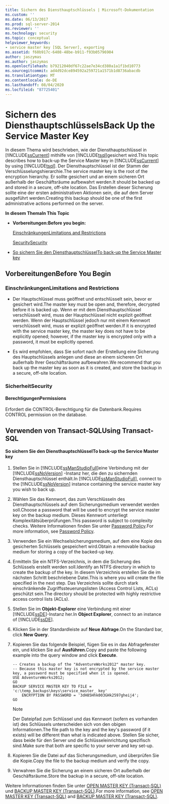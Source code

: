 ```yaml
---
title: Sichern des Diensthauptschlüssels | Microsoft-Dokumentation
ms.custom: ''
ms.date: 06/13/2017
ms.prod: sql-server-2014
ms.reviewer: ''
ms.technology: security
ms.topic: conceptual
helpviewer_keywords:
- service master key [SQL Server], exporting
ms.assetid: f60b917c-6408-48be-b911-f93b05796904
author: jaszymas
ms.author: jaszymas
ms.openlocfilehash: b79212040df67c22ae7e34cd380a1a1f1bd10773
ms.sourcegitcommit: ad4d92dce894592a259721a1571b1d8736abacdb
ms.translationtype: MT
ms.contentlocale: de-DE
ms.lasthandoff: 08/04/2020
ms.locfileid: "87725401"
---
```

# <a name="back-up-the-service-master-key"></a><span data-ttu-id="927c3-102">Sichern des Diensthauptschlüssels</span><span class="sxs-lookup"><span data-stu-id="927c3-102">Back Up the Service Master Key</span></span>
  <span data-ttu-id="927c3-103">In diesem Thema wird beschrieben, wie der Diensthauptschlüssel in [!INCLUDE[ssCurrent](../../../includes/sscurrent-md.md)] mithilfe von [!INCLUDE[tsql](../../../includes/tsql-md.md)]gesichert wird.</span><span class="sxs-lookup"><span data-stu-id="927c3-103">This topic describes how to back-up the Service Master key in [!INCLUDE[ssCurrent](../../../includes/sscurrent-md.md)] by using [!INCLUDE[tsql](../../../includes/tsql-md.md)].</span></span> <span data-ttu-id="927c3-104">Der Diensthauptschlüssel ist der Stamm der Verschlüsselungshierarchie.</span><span class="sxs-lookup"><span data-stu-id="927c3-104">The service master key is the root of the encryption hierarchy.</span></span> <span data-ttu-id="927c3-105">Er sollte gesichert und an einem sicheren Ort außerhalb der Geschäftsräume aufbewahrt werden.</span><span class="sxs-lookup"><span data-stu-id="927c3-105">It should be backed up and stored in a secure, off-site location.</span></span> <span data-ttu-id="927c3-106">Das Erstellen dieser Sicherung sollte eine der ersten administrativen Aktionen sein, die auf dem Server ausgeführt werden.</span><span class="sxs-lookup"><span data-stu-id="927c3-106">Creating this backup should be one of the first administrative actions performed on the server.</span></span>  
  
 <span data-ttu-id="927c3-107">**In diesem Thema**</span><span class="sxs-lookup"><span data-stu-id="927c3-107">**In This Topic**</span></span>  
  
-   <span data-ttu-id="927c3-108">**Vorbereitungen:**</span><span class="sxs-lookup"><span data-stu-id="927c3-108">**Before you begin:**</span></span>  
  
     [<span data-ttu-id="927c3-109">Einschränkungen</span><span class="sxs-lookup"><span data-stu-id="927c3-109">Limitations and Restrictions</span></span>](#Restrictions)  
  
     [<span data-ttu-id="927c3-110">Security</span><span class="sxs-lookup"><span data-stu-id="927c3-110">Security</span></span>](#Security)  
  
-   [<span data-ttu-id="927c3-111">So sichern Sie den Diensthauptschlüssel</span><span class="sxs-lookup"><span data-stu-id="927c3-111">To back-up the Service Master key</span></span>](#Procedure)  
  
##  <a name="before-you-begin"></a><a name="BeforeYouBegin"></a> <span data-ttu-id="927c3-112">Vorbereitungen</span><span class="sxs-lookup"><span data-stu-id="927c3-112">Before You Begin</span></span>  
  
###  <a name="limitations-and-restrictions"></a><a name="Restrictions"></a> <span data-ttu-id="927c3-113">Einschränkungen</span><span class="sxs-lookup"><span data-stu-id="927c3-113">Limitations and Restrictions</span></span>  
  
-   <span data-ttu-id="927c3-114">Der Hauptschlüssel muss geöffnet und entschlüsselt sein, bevor er gesichert wird.</span><span class="sxs-lookup"><span data-stu-id="927c3-114">The master key must be open and, therefore, decrypted before it is backed up.</span></span> <span data-ttu-id="927c3-115">Wenn er mit dem Diensthauptschlüssel verschlüsselt wird, muss der Hauptschlüssel nicht explizit geöffnet werden. Wenn der Hauptschlüssel jedoch nur mit einem Kennwort verschlüsselt wird, muss er explizit geöffnet werden.</span><span class="sxs-lookup"><span data-stu-id="927c3-115">If it is encrypted with the service master key, the master key does not have to be explicitly opened; however, if the master key is encrypted only with a password, it must be explicitly opened.</span></span>  
  
-   <span data-ttu-id="927c3-116">Es wird empfohlen, dass Sie sofort nach der Erstellung eine Sicherung des Hauptschlüssels anlegen und diese an einem sicheren Ort außerhalb Ihrer Geschäftsräume aufbewahren.</span><span class="sxs-lookup"><span data-stu-id="927c3-116">We recommend that you back up the master key as soon as it is created, and store the backup in a secure, off-site location.</span></span>  
  
###  <a name="security"></a><a name="Security"></a> <span data-ttu-id="927c3-117">Sicherheit</span><span class="sxs-lookup"><span data-stu-id="927c3-117">Security</span></span>  
  
####  <a name="permissions"></a><a name="Permissions"></a> <span data-ttu-id="927c3-118">Berechtigungen</span><span class="sxs-lookup"><span data-stu-id="927c3-118">Permissions</span></span>  
 <span data-ttu-id="927c3-119">Erfordert die CONTROL-Berechtigung für die Datenbank.</span><span class="sxs-lookup"><span data-stu-id="927c3-119">Requires CONTROL permission on the database.</span></span>  
  
##  <a name="using-transact-sql"></a><a name="Procedure"></a> <span data-ttu-id="927c3-120">Verwenden von Transact-SQL</span><span class="sxs-lookup"><span data-stu-id="927c3-120">Using Transact-SQL</span></span>  
  
#### <a name="to-back-up-the-service-master-key"></a><span data-ttu-id="927c3-121">So sichern Sie den Diensthauptschlüssel</span><span class="sxs-lookup"><span data-stu-id="927c3-121">To back-up the Service Master key</span></span>  
  
1.  <span data-ttu-id="927c3-122">Stellen Sie in [!INCLUDE[ssManStudioFull](../../../includes/ssmanstudiofull-md.md)]eine Verbindung mit der [!INCLUDE[ssNoVersion](../../../includes/ssnoversion-md.md)] -Instanz her, die den zu sichernden Diensthauptschlüssel enthält.</span><span class="sxs-lookup"><span data-stu-id="927c3-122">In [!INCLUDE[ssManStudioFull](../../../includes/ssmanstudiofull-md.md)], connect to the [!INCLUDE[ssNoVersion](../../../includes/ssnoversion-md.md)] instance containing the service master key you wish to back up.</span></span>  
  
2.  <span data-ttu-id="927c3-123">Wählen Sie das Kennwort, das zum Verschlüsseln des Diensthauptschlüssels auf dem Sicherungsmedium verwendet werden soll.</span><span class="sxs-lookup"><span data-stu-id="927c3-123">Choose a password that will be used to encrypt the service master key on the backup medium.</span></span> <span data-ttu-id="927c3-124">Dieses Kennwort unterliegt Komplexitätsüberprüfungen.</span><span class="sxs-lookup"><span data-stu-id="927c3-124">This password is subject to complexity checks.</span></span> <span data-ttu-id="927c3-125">Weitere Informationen finden Sie unter [Password Policy](../password-policy.md).</span><span class="sxs-lookup"><span data-stu-id="927c3-125">For more information, see [Password Policy](../password-policy.md).</span></span>  
  
3.  <span data-ttu-id="927c3-126">Verwenden Sie ein Wechselsicherungsmedium, auf dem eine Kopie des gesicherten Schlüssels gespeichert wird.</span><span class="sxs-lookup"><span data-stu-id="927c3-126">Obtain a removable backup medium for storing a copy of the backed-up key.</span></span>  
  
4.  <span data-ttu-id="927c3-127">Ermitteln Sie ein NTFS-Verzeichnis, in dem die Sicherung des Schlüssels erstellt werden soll.</span><span class="sxs-lookup"><span data-stu-id="927c3-127">Identify an NTFS directory in which to create the backup of the key.</span></span> <span data-ttu-id="927c3-128">In diesem Verzeichnis erstellen Sie die im nächsten Schritt beschriebene Datei.</span><span class="sxs-lookup"><span data-stu-id="927c3-128">This is where you will create the file specified in the next step.</span></span> <span data-ttu-id="927c3-129">Das Verzeichnis sollte durch stark einschränkende Zugriffssteuerungslisten (Access Control Lists, ACLs) geschützt sein.</span><span class="sxs-lookup"><span data-stu-id="927c3-129">The directory should be protected with highly restrictive access control lists (ACLs).</span></span>  
  
5.  <span data-ttu-id="927c3-130">Stellen Sie im **Objekt-Explorer** eine Verbindung mit einer [!INCLUDE[ssDE](../../../includes/ssde-md.md)]-Instanz her.</span><span class="sxs-lookup"><span data-stu-id="927c3-130">In **Object Explorer**, connect to an instance of [!INCLUDE[ssDE](../../../includes/ssde-md.md)].</span></span>  
  
6.  <span data-ttu-id="927c3-131">Klicken Sie in der Standardleiste auf **Neue Abfrage**.</span><span class="sxs-lookup"><span data-stu-id="927c3-131">On the Standard bar, click **New Query**.</span></span>  
  
7.  <span data-ttu-id="927c3-132">Kopieren Sie das folgende Beispiel, fügen Sie es in das Abfragefenster ein, und klicken Sie auf **Ausführen**.</span><span class="sxs-lookup"><span data-stu-id="927c3-132">Copy and paste the following example into the query window and click **Execute**.</span></span>  
  
    ```  
    -- Creates a backup of the "AdventureWorks2012" master key.  
    -- Because this master key is not encrypted by the service master key, a password must be specified when it is opened.  
    USE AdventureWorks2012;  
    GO  
    BACKUP SERVICE MASTER KEY TO FILE = 'c:\temp_backups\keys\service_master_ key'   
        ENCRYPTION BY PASSWORD = '3dH85Hhk003GHk2597gheij4';  
    GO  
    ```  
  
    > [!NOTE]  
    >  <span data-ttu-id="927c3-133">Der Dateipfad zum Schlüssel und das Kennwort (sofern es vorhanden ist) des Schlüssels unterscheiden sich von den obigen Informationen.</span><span class="sxs-lookup"><span data-stu-id="927c3-133">The file path to the key and the key's password (if it exists) will be different than what is indicated above.</span></span> <span data-ttu-id="927c3-134">Stellen Sie sicher, dass beide für den Server und die Schlüsseleinrichtung spezifisch sind.</span><span class="sxs-lookup"><span data-stu-id="927c3-134">Make sure that both are specific to your server and key set-up.</span></span>  
  
8.  <span data-ttu-id="927c3-135">Kopieren Sie die Datei auf das Sicherungsmedium, und überprüfen Sie die Kopie.</span><span class="sxs-lookup"><span data-stu-id="927c3-135">Copy the file to the backup medium and verify the copy.</span></span>  
  
9. <span data-ttu-id="927c3-136">Verwahren Sie die Sicherung an einem sicheren Ort außerhalb der Geschäftsräume.</span><span class="sxs-lookup"><span data-stu-id="927c3-136">Store the backup in a secure, off-site location.</span></span>  
  
 <span data-ttu-id="927c3-137">Weitere Informationen finden Sie unter [OPEN MASTER KEY &#40;Transact-SQL&#41;](/sql/t-sql/statements/open-master-key-transact-sql) und [BACKUP MASTER KEY &#40;Transact-SQL&#41;](/sql/t-sql/statements/backup-master-key-transact-sql).</span><span class="sxs-lookup"><span data-stu-id="927c3-137">For more information, see [OPEN MASTER KEY &#40;Transact-SQL&#41;](/sql/t-sql/statements/open-master-key-transact-sql) and [BACKUP MASTER KEY &#40;Transact-SQL&#41;](/sql/t-sql/statements/backup-master-key-transact-sql).</span></span>  
  
  
